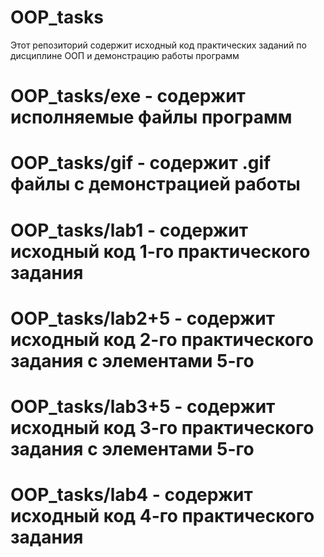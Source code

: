 # OOP_tasks
Этот репозиторий содержит исходный код практических заданий по дисциплине ООП и демонстрацию работы программ

# OOP_tasks/exe - содержит исполняемые файлы программ
# OOP_tasks/gif - содержит .gif файлы с демонстрацией работы
# OOP_tasks/lab1 - содержит исходный код 1-го практического задания
# OOP_tasks/lab2+5 - содержит исходный код 2-го практического задания с элементами 5-го
# OOP_tasks/lab3+5 - содержит исходный код 3-го практического задания с элементами 5-го
# OOP_tasks/lab4 - содержит исходный код 4-го практического задания
